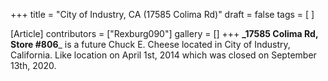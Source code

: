 +++
title = "City of Industry, CA (17585 Colima Rd)"
draft = false
tags = [ ]

[Article]
contributors = ["Rexburg090"]
gallery = []
+++
**_17585 Colima Rd, Store #806**_ is a future Chuck E. Cheese located in City of Industry, California. Like  location on April 1st, 2014 which was closed on September 13th, 2020.